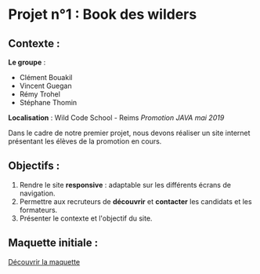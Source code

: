 # Projet n°1 : Book des wilders
## Contexte :

**Le groupe** :
* Clément Bouakil
* Vincent Guegan
* Rémy Trohel
* Stéphane Thomin

**Localisation** : Wild Code School - Reims
_Promotion JAVA mai 2019_

Dans le cadre de notre premier projet, nous devons réaliser un site internet présentant les élèves de la promotion en cours.

## Objectifs : 

 1. Rendre le site **responsive** : adaptable sur les différents écrans de navigation.
 2. Permettre aux recruteurs de **découvrir** et **contacter**  les candidats et les formateurs.
 3. Présenter le contexte et l'objectif du site.

## Maquette initiale :

[Découvrir la maquette](https://raw.githubusercontent.com/RemyTrohel/BookWilders/master/wirefrime.jpeg)